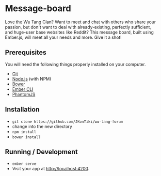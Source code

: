 # Message-board

Love the Wu Tang Clan? Want to meet and chat with others who share your passion, but don't want to deal with already-existing, perfectly sufficient, and huge-user base websites like Reddit? This message board, built using Ember.js, will meet all your needs and more. Give it a shot!

## Prerequisites

You will need the following things properly installed on your computer.

* [Git](http://git-scm.com/)
* [Node.js](http://nodejs.org/) (with NPM)
* [Bower](http://bower.io/)
* [Ember CLI](http://ember-cli.com/)
* [PhantomJS](http://phantomjs.org/)

## Installation

* `git clone https://github.com/JKonTiki/wu-tang-forum`
* change into the new directory
* `npm install`
* `bower install`

## Running / Development

* `ember serve`
* Visit your app at [http://localhost:4200](http://localhost:4200).

